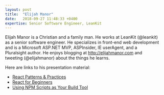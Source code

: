 ```yaml
---
layout: post
title:  "Elijah Manor"
date:   2018-09-27 11:48:33 +0400
expertise: Senior Software Engineer, LeanKit
---
```


Elijah Manor is a Christian and a family man. He works at LeanKit (@leankit) as a senior software engineer. He specializes in front-end web development and is a Microsoft ASP.NET MVP, ASPInsider, IE userAgent, and a Pluralsight author. He enjoys blogging at http://elijahmanor.com and tweeting (@elijahmanor) about the things he learns.

Here are links to his presentation material:

- [React Patterns & Practices](https://elijahmanor.com/talks/react-patterns-practices)
- [React for Beginners](https://elijahmanor.com/talks/intro-to-react)
- [Using NPM Scripts as Your Build Tool]( https://elijahmanor.com/talks/npm-scripts)
